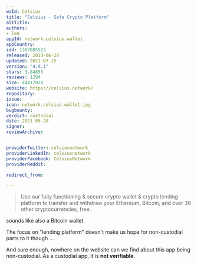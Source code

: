 ```yaml
---
wsId: Celsius
title: "Celsius - Safe Crypto Platform"
altTitle: 
authors:
- leo
appId: network.celsius.wallet
appCountry: 
idd: 1387885523
released: 2018-06-20
updated: 2021-07-15
version: "4.9.1"
stars: 3.84853
reviews: 1294
size: 44417024
website: https://celsius.network/
repository: 
issue: 
icon: network.celsius.wallet.jpg
bugbounty: 
verdict: custodial
date: 2021-05-20
signer: 
reviewArchive:


providerTwitter: celsiusnetwork
providerLinkedIn: celsiusnetwork
providerFacebook: CelsiusNetwork
providerReddit: 

redirect_from:

---
```


> Use our fully functioning & secure crypto wallet & crypto lending platform to
  transfer and withdraw your Ethereum, Bitcoin, and over 30 other
  cryptocurrencies, free.

sounds like also a Bitcoin wallet.

The focus on "lending platform" doesn't make us hope for non-custodial parts to
it though ...

And sure enough, nowhere on the website can we find about this app being
non-custodial. As a custodial app, it is **not verifiable**.
